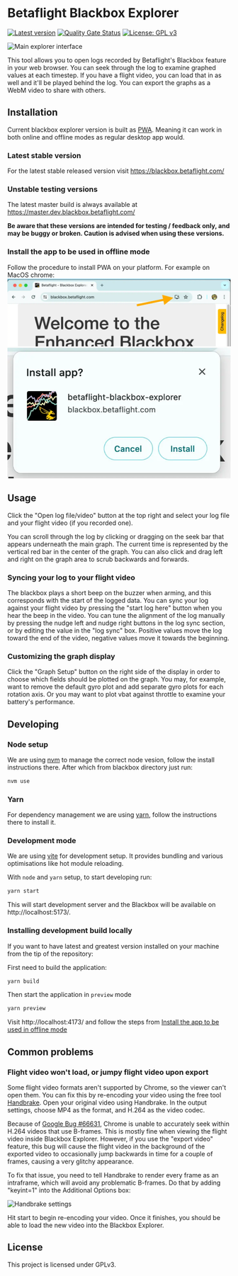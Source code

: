 # Betaflight Blackbox Explorer

[![Latest version](https://img.shields.io/github/v/release/betaflight/blackbox-log-viewer)](https://github.com/betaflight/blackbox-log-viewer/releases)
[![Quality Gate Status](https://sonarcloud.io/api/project_badges/measure?project=betaflight_blackbox-log-viewer&metric=alert_status)](https://sonarcloud.io/dashboard?id=betaflight_blackbox-log-viewer)
[![License: GPL v3](https://img.shields.io/badge/License-GPLv3-blue.svg)](https://www.gnu.org/licenses/gpl-3.0)

![Main explorer interface](screenshots/main-interface.jpg)

This tool allows you to open logs recorded by Betaflight's Blackbox feature in
your web browser. You can seek through the log to examine graphed values at each
timestep. If you have a flight video, you can load that in as well and it'll be
played behind the log. You can export the graphs as a WebM video to share with
others.

## Installation

Current blackbox explorer version is built as
[PWA](https://developer.mozilla.org/en-US/docs/Web/Progressive_web_apps/Guides/What_is_a_progressive_web_app).
Meaning it can work in both online and offline modes as regular desktop app
would.

### Latest stable version

For the latest stable released version visit https://blackbox.betaflight.com/

### Unstable testing versions

The latest master build is always available at https://master.dev.blackbox.betaflight.com/

**Be aware that these versions are intended for testing / feedback only, and may be buggy or broken. Caution is advised when using these versions.**

### Install the app to be used in offline mode

Follow the procedure to install PWA on your platform. For example on MacOS chrome:
![Url bar PWA install](screenshots/url-bar.webp)
![PWA install dialog](screenshots/pwa-install-dialog.webp)

## Usage

Click the "Open log file/video" button at the top right and select your log file
and your flight video (if you recorded one).

You can scroll through the log by clicking or dragging on the seek bar that
appears underneath the main graph. The current time is represented by the
vertical red bar in the center of the graph. You can also click and drag left
and right on the graph area to scrub backwards and forwards.

### Syncing your log to your flight video

The blackbox plays a short beep on the buzzer when arming, and this corresponds
with the start of the logged data.  You can sync your log against your flight
video by pressing the "start log here" button when you hear the beep in the
video. You can tune the alignment of the log manually by pressing the nudge left
and nudge right buttons in the log sync section, or by editing the value in the
"log sync" box. Positive values move the log toward the end of the video,
negative values move it towards the beginning.

### Customizing the graph display

Click the "Graph Setup" button on the right side of the display in order to
choose which fields should be plotted on the graph. You may, for example, want
to remove the default gyro plot and add separate gyro plots for each rotation
axis.  Or you may want to plot vbat against throttle to examine your battery's
performance.

## Developing

### Node setup

We are using [nvm](https://github.com/nvm-sh/nvm) to manage the correct node
vesion, follow the install instructions there. After which from blackbox directory
just run:

```bash
nvm use
```

### Yarn

For dependency management we are using [yarn](https://yarnpkg.com/), follow the
instructions there to install it.

### Development mode

We are using [vite](https://vitejs.dev/) for development setup. It provides
bundling and various optimisations like hot module reloading.

With `node` and `yarn` setup, to start developing run:

```bash
yarn start
```

This will start development server and the Blackbox will be available on http://localhost:5173/.

### Installing development build locally

If you want to have latest and greatest version installed on your machine from
the tip of the repository:

First need to build the application:
```bash
yarn build
```
Then start the application in `preview` mode
```bash
yarn preview
```
Visit http://localhost:4173/ and follow the steps from [Install the app to be used in offline mode](#install-the-app-to-be-used-in-offline-mode)

## Common problems

### Flight video won't load, or jumpy flight video upon export

Some flight video formats aren't supported by Chrome, so the viewer can't open
them. You can fix this by re-encoding your video using the free tool
[Handbrake][]. Open your original video using Handbrake. In the output settings,
choose MP4 as the format, and H.264 as the video codec.

Because of [Google Bug #66631][], Chrome is unable to accurately seek within
H.264 videos that use B-frames. This is mostly fine when viewing the flight
video inside Blackbox Explorer. However, if you use the "export video" feature,
this bug will cause the flight video in the background of the exported video to
occasionally jump backwards in time for a couple of frames, causing a very
glitchy appearance.

To fix that issue, you need to tell Handbrake to render every frame as an
intraframe, which will avoid any problematic B-frames. Do that by adding
"keyint=1" into the Additional Options box:

![Handbrake settings](screenshots/handbrake.png)

Hit start to begin re-encoding your video. Once it finishes, you should be able
to load the new video into the Blackbox Explorer.

[Handbrake]: https://handbrake.fr/
[Google Bug #66631]: http://code.google.com/p/chromium/issues/detail?id=66631

## License

This project is licensed under GPLv3.
